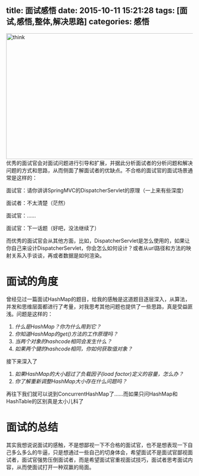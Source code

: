 title: 面试感悟
date: 2015-10-11 15:21:28
tags: [面试,感悟,整体,解决思路]
categories: 感悟
---
<img src="/img/ali_think.jpg" alt="think" width="600" height="340" />
优秀的面试官会对面试问题进行引导和扩展，并据此分析面试者的分析问题和解决问题的方式和思路，从而侧面了解面试者的优缺点。不合格的面试官的面试场景通常是这样的：

面试官：请你讲讲SpringMVC的DispatcherServlet的原理（一上来有些深度）

面试者：不太清楚（茫然）

面试官：……

面试官：下一话题（好吧，没法继续了）
<!--more-->
而优秀的面试官会从其他方面，比如，DispatcherServlet是怎么使用的，如果让你自己来设计DispatcherServlet，你会怎么如何设计？或者从url路径和方法的映射关系入手谈谈，再或者数据是如何渲染。

# 面试的角度

曾经见过一篇面试HashMap的题目，给我的感触是这道题目逐层深入，从算法，并发和思维层面都进行了考量，对我思考其他问题也提供了一些思路，真是受益匪浅。问题是这样的：

1. *什么是HashMap？你为什么用到它？*
2. *你知道HashMap的get()方法的工作原理吗？*
3. *当两个对象的hashcode相同会发生什么？*
4. *如果两个键的hashcode相同，你如何获取值对象？*

接下来深入了

1. *如果HashMap的大小超过了负载因子(load factor)定义的容量，怎么办？*
2. *你了解重新调整HashMap大小存在什么问题吗？*

再往下我们就可以说到ConcurrentHashMap了……而如果只问HashMap和HashTable的区别真是太小儿科了

# 面试的总结

其实我想说说面试的感触，不是想鄙视一下不合格的面试官，也不是想表现一下自己多么多么的牛逼，只是想通过一些自己的切身体会，希望面试不是面试官鄙视面试者，面试官强势压倒面试者，而是希望面试官重视面试技巧，面试者思考面试内容，从而使面试打开一种双赢的局面。

